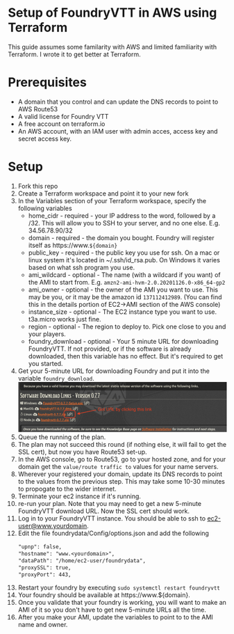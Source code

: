 # Setup of FoundryVTT in AWS using Terraform
This guide assumes some familarity with AWS and limited familiarity with Terraform. I wrote it to get better at Terraform.

# Prerequisites
 - A domain that you control and can update the DNS records to point to AWS Route53
 - A valid license for Foundry VTT
 - A free account on terraform.io
 - An AWS account, with an IAM user with admin acces, access key
   and secret access key.

# Setup
 1. Fork this repo
 1. Create a Terraform workspace and point it to your new fork
 1. In the Variables section of your Terraform workspace, specify the following variables
    - home_cidr - required - your IP address to the word, followed by a /32. This will allow you to SSH to your server, and no one else. E.g. 34.56.78.90/32
    - domain - required - the domain you bought. Foundry will register itself as https://www.```${domain}```
    - public_key - required - the public key you use for ssh. On a mac or linux system it's located in ~/.ssh/id_rsa.pub. On Windows it varies based on what ssh program you use.
    - ami_wildcard - optional - The name (with a wildcard if you want) of the AMI to start from. E.g. ```amzn2-ami-hvm-2.0.20201126.0-x86_64-gp2```
    - ami_owner - optional - the owner of the AMI you want to use. This may be you, or it may be the amazon id ```137112412989```. (You can find this in the details portion of EC2->AMI section of the AWS console)
    - instance_size - optional - The EC2 instance type you want to use. t3a.micro works just fine.
    - region - optional - The region to deploy to. Pick one close to you and your players. 
    - foundry_download - optional - Your 5 minute URL for downloading FoundryVTT. If not provided, or if the software is already downloaded, then this variable has no effect. But it's required to get you started.
 1. Get your 5-minute URL for downloading Foundry and put it into the variable ```foundry_download```. ![Location of 5-minute-url](img/FoundryURL.png)
 1. Queue the running of the plan.
 1. The plan may not succeed this round (if nothing else, it will fail to get the SSL cert), but now you have Route53 set-up.
 1. In the AWS console, go to Route53, go to your hosted zone, and for your domain get the ```value/route traffic to``` values for your name servers.
 1. Wherever your registered your domain, update its DNS records to point to the values from the previous step. This may take some 10-30 minutes to propogate to the wider internet.
 1. Terminate your ec2 instance if it's running.
 1. re-run your plan. Note that you may need to get a new 5-minute FoundryVTT download URL. Now the SSL cert should work.
 1. Log in to your FoundryVTT instance. You should be able to ssh to ec2-user@www.yourdomain.
 1. Edit the file foundrydata/Config/options.json and add the following
    ```
    "upnp": false,
    "hostname": "www.<yourdomain>",
    "dataPath": "/home/ec2-user/foundrydata",
    "proxySSL": true,
    "proxyPort": 443,
    ```
 1. Restart your foundry by executing ```sudo systemctl restart foundryvtt```
 1. Your foundry should be available at https://www.${domain}.
 1. Once you validate that your foundry is working, you will want to make an AMI of it so you don't have to get new 5-minute URLs all the time.
 1. After you make your AMI, update the variables to point to to the AMI name and owner.